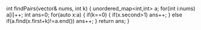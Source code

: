 int findPairs(vector<int>& nums, int k) {
unordered_map<int,int> a;
for(int i:nums)
a[i]++;
int ans=0;
for(auto x:a)
{
if(k==0)
{
if(x.second>1)
ans++;
}
else if(a.find(x.first+k)!=a.end())
ans++;
}
return ans;
}